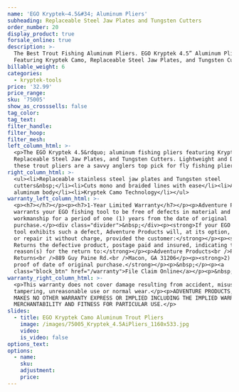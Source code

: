```yaml
---
name: 'EGO Kryptek—4.5&#34; Aluminum Pliers'
subheading: Replaceable Steel Jaw Plates and Tungsten Cutters
order_number: 20
display_product: true
forsale_online: true
description: >-
  The Best Trout Fishing Aluminum Pliers. EGO Kryptek 4.5” Aluminum Pliers
  Featuring Kryptek Camo, Replaceable Steel Jaw Plates, and Tungsten Cutters.
billable_weight: 6
categories:
  - kryptek-tools
price: '32.99'
price_range:
sku: '75005'
show_as_crosssells: false
tag_color:
tag_text:
filter_handle:
filter_hoop:
filter_mesh:
left_column_html: >-
  <p>The EGO Kryptek 4.5&rdquo; aluminum fishing pliers featuring Kryptek Camo,
  Replaceable Steel Jaw Plates, and Tungsten Cutters. Lightweight and Durable,
  these trout pliers are a savvy anglers top pick for fly fishing pliers.</p>
right_column_html: >-
  <ul><li>Replaceable stainless steel jaw plates and Tungsten steel
  cutters&nbsp;</li><li>Cuts mono and braided lines with ease</li><li>Aircraft
  aluminum body</li><li>Kryptek Camo Technology</li></ul>
warranty_left_column_html: >-
  <p><h7></h7></p><p><h7>1-Year Limited Warranty</h7></p><p>Adventure Products
  warrants your EGO fishing tool to be free of defects in material and
  workmanship for a period of one (1) years from the date of original
  purchase.</p><div class="divider">&nbsp;</div><p><strong>If your EGO fishing
  tool exhibits such a defect, Adventure Products will, at its option, replace
  or repair it without charge, provided the customer:</strong></p><p><strong>1)
  Returns the defective product, postage paid and insured, indicating the
  reason(s) for the return to:</strong></p><p>Adventure Products<br />Product
  Returns<br />889 Guy Paine Rd.<br />Macon, GA 31206</p><p><strong>2) Submits
  proof of date of original purchase.</strong></p><p>&nbsp;</p><p><a
  class="block_btn" href="/warranty">File Claim Online</a></p><p>&nbsp;</p>
warranty_right_column_html: >-
  <p>This warranty does not cover damage resulting from accident, misuse, abuse,
  tampering, unreasonable use or normal wear.</p><p>ADVENTURE PRODUCTS, INC.
  MAKES NO OTHER WARRANTY EXPRESS OR IMPLIED INCLUDING THE IMPLIED WARRANTIES OF
  MERCHANTABILITY AND FITNESS FOR PARTICULAR USE.</p>
slides:
  - title: EGO Kryptek Camo Aluminum Trout Pliers
    image: /images/75005_Kryptek_4.5AiPliers_1160x533.jpg
    video:
    is_video: false
options_text:
options:
  - name:
    sku:
    adjustment:
    price:
---
```

